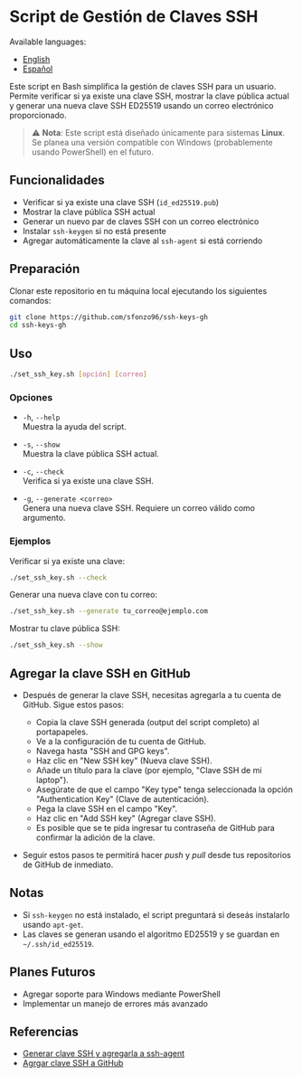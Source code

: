 # Script de Gestión de Claves SSH

Available languages:

-   [English](README.md)
-   [Español](README.es.md)

Este script en Bash simplifica la gestión de claves SSH para un usuario. Permite verificar si ya existe una clave SSH,
mostrar la clave pública actual y generar una nueva clave SSH ED25519 usando un correo electrónico proporcionado.

> ⚠️ **Nota**: Este script está diseñado únicamente para sistemas **Linux**. Se planea una versión compatible con
> Windows (probablemente usando PowerShell) en el futuro.

## Funcionalidades

-   Verificar si ya existe una clave SSH (`id_ed25519.pub`)
-   Mostrar la clave pública SSH actual
-   Generar un nuevo par de claves SSH con un correo electrónico
-   Instalar `ssh-keygen` si no está presente
-   Agregar automáticamente la clave al `ssh-agent` si está corriendo

## Preparación

Clonar este repositorio en tu máquina local ejecutando los siguientes comandos:

```bash
git clone https://github.com/sfonzo96/ssh-keys-gh
cd ssh-keys-gh
```

## Uso

```bash
./set_ssh_key.sh [opción] [correo]
```

### Opciones

-   `-h`, `--help`  
    Muestra la ayuda del script.

-   `-s`, `--show`  
    Muestra la clave pública SSH actual.

-   `-c`, `--check`  
    Verifica si ya existe una clave SSH.

-   `-g`, `--generate <correo>`  
    Genera una nueva clave SSH. Requiere un correo válido como argumento.

### Ejemplos

Verificar si ya existe una clave:

```bash
./set_ssh_key.sh --check
```

Generar una nueva clave con tu correo:

```bash
./set_ssh_key.sh --generate tu_correo@ejemplo.com
```

Mostrar tu clave pública SSH:

```bash
./set_ssh_key.sh --show
```

## Agregar la clave SSH en GitHub

-   Después de generar la clave SSH, necesitas agregarla a tu cuenta de GitHub. Sigue estos pasos:

    -   Copia la clave SSH generada (output del script completo) al portapapeles.
    -   Ve a la configuración de tu cuenta de GitHub.
    -   Navega hasta "SSH and GPG keys".
    -   Haz clic en "New SSH key" (Nueva clave SSH).
    -   Añade un título para la clave (por ejemplo, "Clave SSH de mi laptop").
    -   Asegúrate de que el campo "Key type" tenga seleccionada la opción "Authentication Key" (Clave de autenticación).
    -   Pega la clave SSH en el campo "Key".
    -   Haz clic en "Add SSH key" (Agregar clave SSH).
    -   Es posible que se te pida ingresar tu contraseña de GitHub para confirmar la adición de la clave.

-   Seguir estos pasos te permitirá hacer _push_ y _pull_ desde tus repositorios de GitHub de inmediato.

## Notas

-   Si `ssh-keygen` no está instalado, el script preguntará si deseás instalarlo usando `apt-get`.
-   Las claves se generan usando el algoritmo ED25519 y se guardan en `~/.ssh/id_ed25519`.

## Planes Futuros

-   Agregar soporte para Windows mediante PowerShell
-   Implementar un manejo de errores más avanzado

## Referencias

-   [Generar clave SSH y agregarla a ssh-agent](https://docs.github.com/en/authentication/connecting-to-github-with-ssh/generating-a-new-ssh-key-and-adding-it-to-the-ssh-agent)
-   [Agrgar clave SSH a GitHub](https://docs.github.com/en/authentication/connecting-to-github-with-ssh/adding-a-new-ssh-key-to-your-github-account?tool=webui)
